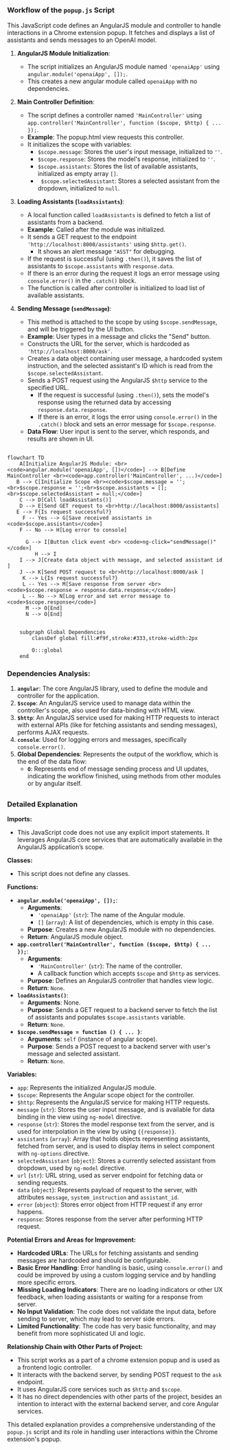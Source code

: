 ## <algorithm>

### Workflow of the `popup.js` Script

This JavaScript code defines an AngularJS module and controller to handle interactions in a Chrome extension popup. It fetches and displays a list of assistants and sends messages to an OpenAI model.

1.  **AngularJS Module Initialization**:
    *   The script initializes an AngularJS module named `'openaiApp'` using `angular.module('openaiApp', []);`.
    *  This creates a new angular module called `openaiApp` with no dependencies.

2.  **Main Controller Definition**:
    *   The script defines a controller named `'MainController'` using `app.controller('MainController', function ($scope, $http) { ... });`.
    *   **Example**: The popup.html view requests this controller.
    *   It initializes the scope with variables:
        *   `$scope.message`: Stores the user's input message, initialized to `''`.
        *   `$scope.response`: Stores the model's response, initialized to `''`.
        *   `$scope.assistants`: Stores the list of available assistants, initialized as empty array `[]`.
         * ` $scope.selectedAssistant`: Stores a selected assistant from the dropdown, initialized to `null`.

3.  **Loading Assistants (`loadAssistants`)**:
    *  A local function called `loadAssistants` is defined to fetch a list of assistants from a backend.
    *   **Example**: Called after the module was initialized.
    *   It sends a GET request to the endpoint `'http://localhost:8000/assistants'` using `$http.get()`.
        *  It shows an alert message `"ASST"` for debugging.
    *   If the request is successful (using `.then()`), it saves the list of assistants to `$scope.assistants` with `response.data`.
    *   If there is an error during the request it logs an error message using `console.error()` in the `.catch()` block.
    * The function is called after controller is initialized to load list of available assistants.

4.  **Sending Message (`sendMessage`)**:
    *   This method is attached to the scope by using `$scope.sendMessage`, and will be triggered by the UI button.
    *   **Example**: User types in a message and clicks the "Send" button.
    *   Constructs the URL for the server, which is hardcoded as `'http://localhost:8000/ask'`.
    *   Creates a data object containing user message, a hardcoded system instruction, and the selected assistant's ID which is read from the `$scope.selectedAssistant`.
    *   Sends a POST request using the AngularJS `$http` service to the specified URL.
        *  If the request is successful (using `.then()`), sets the model's response using the returned data by accessing `response.data.response`.
        *   If there is an error, it logs the error using `console.error()` in the `.catch()` block and sets an error message for `$scope.response`.
    *   **Data Flow**: User input is sent to the server, which responds, and results are shown in UI.

## <mermaid>

```mermaid
flowchart TD
    A[Initialize AngularJS Module: <br><code>angular.module('openaiApp', [])</code>] --> B[Define MainController <br><code>app.controller('MainController', ...)</code>]
   B --> C[Initialize Scope <br><code>$scope.message = '';<br>$scope.response = '';<br>$scope.assistants = [];<br>$scope.selectedAssistant = null;</code>]
    C --> D[Call loadAssistants()]
    D --> E[Send GET request to <br>http://localhost:8000/assistants]
   E --> F{Is request successful?}
     F -- Yes --> G[Save received assistants in <code>$scope.assistants</code>]
    F -- No --> H[Log error to console]
    
      G --> I[Button click event <br> <code>ng-click="sendMessage()"</code>]
         H --> I
    I --> J[Create data object with message, and selected assistant id ]
    J --> K[Send POST request to <br>http://localhost:8000/ask ]
     K --> L{Is request successful?}
     L -- Yes --> M[Save response from server <br> <code>$scope.response = response.data.response;</code>]
     L -- No --> N[Log error and set error message to <code>$scope.response</code>]
      M --> O[End]
      N --> O[End]

    
    subgraph Global Dependencies
        classDef global fill:#f9f,stroke:#333,stroke-width:2px
        
        O:::global
    end
```

### Dependencies Analysis:

1.  **`angular`**:  The core AngularJS library, used to define the module and controller for the application.
2.  **`$scope`**: An AngularJS service used to manage data within the controller's scope, also used for data-binding with HTML view.
3.  **`$http`**: An AngularJS service used for making HTTP requests to interact with external APIs (like for fetching assistants and sending messages), performs AJAX requests.
4.  **`console`**: Used for logging errors and messages, specifically `console.error()`.
5.  **Global Dependencies**: Represents the output of the workflow, which is the end of the data flow:
    *   **`O`**: Represents end of message sending process and UI updates, indicating the workflow finished, using methods from other modules or by angular itself.

## <explanation>

### Detailed Explanation

**Imports:**

*   This JavaScript code does not use any explicit import statements. It leverages AngularJS core services that are automatically available in the AngularJS application’s scope.

**Classes:**

*   This script does not define any classes.

**Functions:**

*   **`angular.module('openaiApp', []);`**:
    *   **Arguments**:
        *   `'openaiApp'` (`str`): The name of the Angular module.
        *  `[]` (`array`): A list of dependencies, which is empty in this case.
    *   **Purpose**: Creates a new AngularJS module with no dependencies.
    *   **Return**:  AngularJS module object.
*   **`app.controller('MainController', function ($scope, $http) { ... });`**:
    *   **Arguments**:
        *  `'MainController'` (`str`):  The name of the controller.
        *   A callback function which accepts `$scope` and `$http` as services.
    *  **Purpose**: Defines an AngularJS controller that handles view logic.
    *   **Return**: `None`.
*   **`loadAssistants()`**:
     *   **Arguments**: None.
     *   **Purpose**: Sends a GET request to a backend server to fetch the list of assistants and populates `$scope.assistants` variable.
     *   **Return**: `None`.
*   **`$scope.sendMessage = function () { ... }`**:
    *   **Arguments**: `self` (instance of angular scope).
    *   **Purpose**: Sends a POST request to a backend server with user's message and selected assistant.
    *  **Return**: `None`.

**Variables:**

*   `app`: Represents the initialized AngularJS module.
*   `$scope`: Represents the Angular scope object for the controller.
*   `$http`: Represents the AngularJS service for making HTTP requests.
*   `message` (`str`): Stores the user input message, and is available for data binding in the view using `ng-model` directive.
*   `response` (`str`): Stores the model response text from the server, and is used for interpolation in the view by using `{{response}}`.
*   `assistants` (`array`): Array that holds objects representing assistants, fetched from server, and is used to display items in select component with `ng-options` directive.
*   `selectedAssistant` (`object`): Stores a currently selected assistant from dropdown, used by `ng-model` directive.
*   `url` (`str`): URL string, used as server endpoint for fetching data or sending requests.
*    `data` (`object`): Represents payload of request to the server, with attributes `message`, `system_instruction` and `assistant_id`.
*   `error` (`object`): Stores error object from HTTP request if any error happens.
*  `response`: Stores response from the server after performing HTTP request.

**Potential Errors and Areas for Improvement:**

*   **Hardcoded URLs**: The URLs for fetching assistants and sending messages are hardcoded and should be configurable.
*   **Basic Error Handling**:  Error handling is basic, using `console.error()` and could be improved by using a custom logging service and by handling more specific errors.
*  **Missing Loading Indicators**: There are no loading indicators or other UX feedback, when loading assistants or waiting for a response from server.
*    **No Input Validation**: The code does not validate the input data, before sending to server, which may lead to server side errors.
* **Limited Functionality**: The code has very basic functionality, and may benefit from more sophisticated UI and logic.

**Relationship Chain with Other Parts of Project:**

*   This script works as a part of a chrome extension popup and is used as a frontend logic controller.
*   It interacts with the backend server, by sending POST request to the `ask` endpoint.
*   It uses AngularJS core services such as `$http` and `$scope`.
*   It has no direct dependencies with other parts of the project, besides an intention to interact with the external backend server, and core Angular services.

This detailed explanation provides a comprehensive understanding of the `popup.js` script and its role in handling user interactions within the Chrome extension's popup.